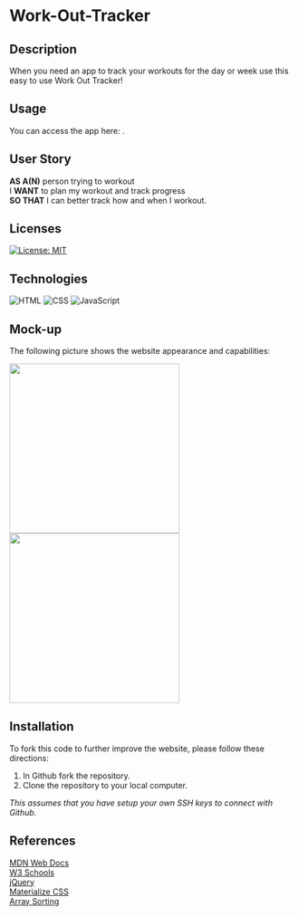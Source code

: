 # Work-Out-Tracker

## Description
When you need an app to track your workouts for the day or week use this easy to use Work Out Tracker!

## Usage
You can access the app here: []().

## User Story
**AS A(N)** person trying to workout<br>
I **WANT** to plan my workout and track progress<br>
**SO THAT** I can better track how and when I workout.


## Licenses
[![License: MIT](https://img.shields.io/badge/License-MIT-yellow.svg)](https://github.com/codywmarkhm/work-out-tracker/blob/main/LICENSE.md)

## Technologies
![HTML](https://img.shields.io/static/v1?label=html&message=3.6%&color=red)
![CSS](https://img.shields.io/static/v1?label=css&message=2.2%&color=purple)
![JavaScript](https://img.shields.io/static/v1?label=javascript&message=94.2%&color=yellow)
## Mock-up
The following picture shows the website appearance and capabilities:

<img src="./images/.png" width="300"><br>
<img src="./images/.png" width="300"><br>

## Installation
To fork this code to further improve the website, please follow these directions:

1. In Github fork the repository.
1. Clone the repository to your local computer.

_This assumes that you have setup your own SSH keys to connect with Github._

## References
[MDN Web Docs](https://developer.mozilla.org/en-US/docs/Web/HTML/Element)<br>
[W3 Schools](https://www.w3schools.com/)<br>
[jQuery](https://jquery.com)<br>
[Materialize CSS](https://materializecss.com/)<br>
[Array Sorting](https://flaviocopes.com/how-to-sort-array-of-objects-by-property-javascript/)